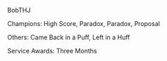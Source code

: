 BobTHJ

Champions: High Score, Paradox, Paradox, Proposal

Others: Came Back in a Puff, Left in a Huff

Service Awards: Three Months


